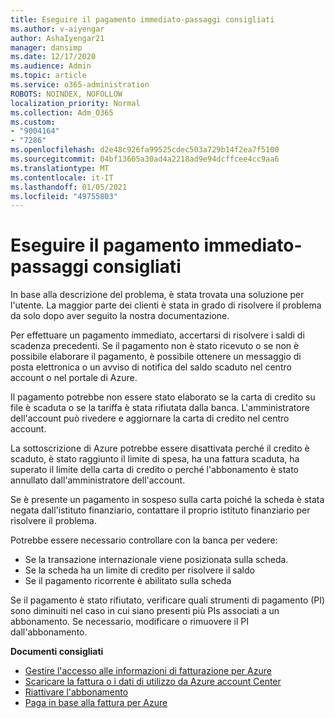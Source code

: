 ```yaml
---
title: Eseguire il pagamento immediato-passaggi consigliati
ms.author: v-aiyengar
author: AshaIyengar21
manager: dansimp
ms.date: 12/17/2020
ms.audience: Admin
ms.topic: article
ms.service: o365-administration
ROBOTS: NOINDEX, NOFOLLOW
localization_priority: Normal
ms.collection: Adm_O365
ms.custom:
- "9004164"
- "7286"
ms.openlocfilehash: d2e48c926fa99525cdec503a729b14f2ea7f5100
ms.sourcegitcommit: 04bf13605a30ad4a2218ad9e94dcffcee4cc9aa6
ms.translationtype: MT
ms.contentlocale: it-IT
ms.lasthandoff: 01/05/2021
ms.locfileid: "49755803"
---
```

# <a name="make-immediate-payment---recommended-steps"></a>Eseguire il pagamento immediato-passaggi consigliati

In base alla descrizione del problema, è stata trovata una soluzione per l'utente. La maggior parte dei clienti è stata in grado di risolvere il problema da solo dopo aver seguito la nostra documentazione.

Per effettuare un pagamento immediato, accertarsi di risolvere i saldi di scadenza precedenti. Se il pagamento non è stato ricevuto o se non è possibile elaborare il pagamento, è possibile ottenere un messaggio di posta elettronica o un avviso di notifica del saldo scaduto nel centro account o nel portale di Azure. 

Il pagamento potrebbe non essere stato elaborato se la carta di credito su file è scaduta o se la tariffa è stata rifiutata dalla banca. L'amministratore dell'account può rivedere e aggiornare la carta di credito nel centro account. 

La sottoscrizione di Azure potrebbe essere disattivata perché il credito è scaduto, è stato raggiunto il limite di spesa, ha una fattura scaduta, ha superato il limite della carta di credito o perché l'abbonamento è stato annullato dall'amministratore dell'account.  

Se è presente un pagamento in sospeso sulla carta poiché la scheda è stata negata dall'istituto finanziario, contattare il proprio istituto finanziario per risolvere il problema.  

Potrebbe essere necessario controllare con la banca per vedere:

- Se la transazione internazionale viene posizionata sulla scheda. 
- Se la scheda ha un limite di credito per risolvere il saldo 
- Se il pagamento ricorrente è abilitato sulla scheda 

Se il pagamento è stato rifiutato, verificare quali strumenti di pagamento (PI) sono diminuiti nel caso in cui siano presenti più PIs associati a un abbonamento. Se necessario, modificare o rimuovere il PI dall'abbonamento. 

**Documenti consigliati** 

- [Gestire l'accesso alle informazioni di fatturazione per Azure](https://docs.microsoft.com/azure/billing/billing-manage-access?WT.mc_id=Portal-Microsoft_Azure_Support)
- [Scaricare la fattura o i dati di utilizzo da Azure account Center](https://docs.microsoft.com/azure/billing/billing-download-azure-invoice-daily-usage-date?WT.mc_id=Portal-Microsoft_Azure_Support)
- [Riattivare l'abbonamento](https://docs.microsoft.com/azure/billing/billing-subscription-become-disable?WT.mc_id=Portal-Microsoft_Azure_Support)
- [Paga in base alla fattura per Azure](https://docs.microsoft.com/azure/cost-management-billing/manage/pay-by-invoice) 